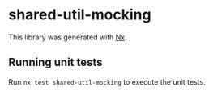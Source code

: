 # shared-util-mocking

This library was generated with [Nx](https://nx.dev).

## Running unit tests

Run `nx test shared-util-mocking` to execute the unit tests.
